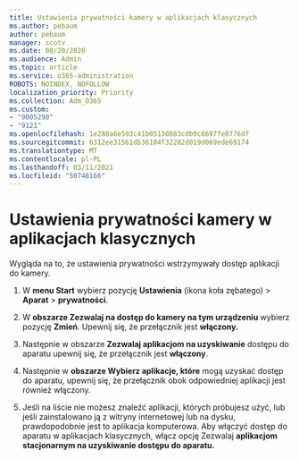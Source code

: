 ```yaml
---
title: Ustawienia prywatności kamery w aplikacjach klasycznych
ms.author: pebaum
author: pebaum
manager: scotv
ms.date: 08/20/2020
ms.audience: Admin
ms.topic: article
ms.service: o365-administration
ROBOTS: NOINDEX, NOFOLLOW
localization_priority: Priority
ms.collection: Adm_O365
ms.custom:
- "9005290"
- "9121"
ms.openlocfilehash: 1e288a6e593c41b05130883cdb9c6697fe0776df
ms.sourcegitcommit: 6312ee31561db36104f32282d019d069ede69174
ms.translationtype: MT
ms.contentlocale: pl-PL
ms.lasthandoff: 03/11/2021
ms.locfileid: "50748166"
---
```

# <a name="camera-privacy-settings-for-desktop-apps"></a>Ustawienia prywatności kamery w aplikacjach klasycznych

Wygląda na to, że ustawienia prywatności wstrzymywały dostęp aplikacji do kamery.

1.  W **menu Start** wybierz pozycję **Ustawienia** (ikona koła zębatego) > **Aparat**  >  **prywatności**.

2.  W **obszarze Zezwalaj na dostęp do kamery na tym urządzeniu** wybierz pozycję **Zmień**. Upewnij się, że przełącznik jest **włączony.**

3.  Następnie w obszarze **Zezwalaj aplikacjom na uzyskiwanie** dostępu do aparatu upewnij się, że przełącznik jest **włączony**.

4.  Następnie w **obszarze Wybierz aplikacje, które** mogą uzyskać dostęp do aparatu,  upewnij się, że przełącznik obok odpowiedniej aplikacji jest również włączony.

5.  Jeśli na liście nie możesz znaleźć aplikacji, których próbujesz użyć, lub jeśli zainstalowano ją z witryny internetowej lub na dysku, prawdopodobnie jest to aplikacja komputerowa. Aby włączyć dostęp do aparatu w aplikacjach klasycznych, włącz opcję Zezwalaj **aplikacjom stacjonarnym na uzyskiwanie dostępu do aparatu.**